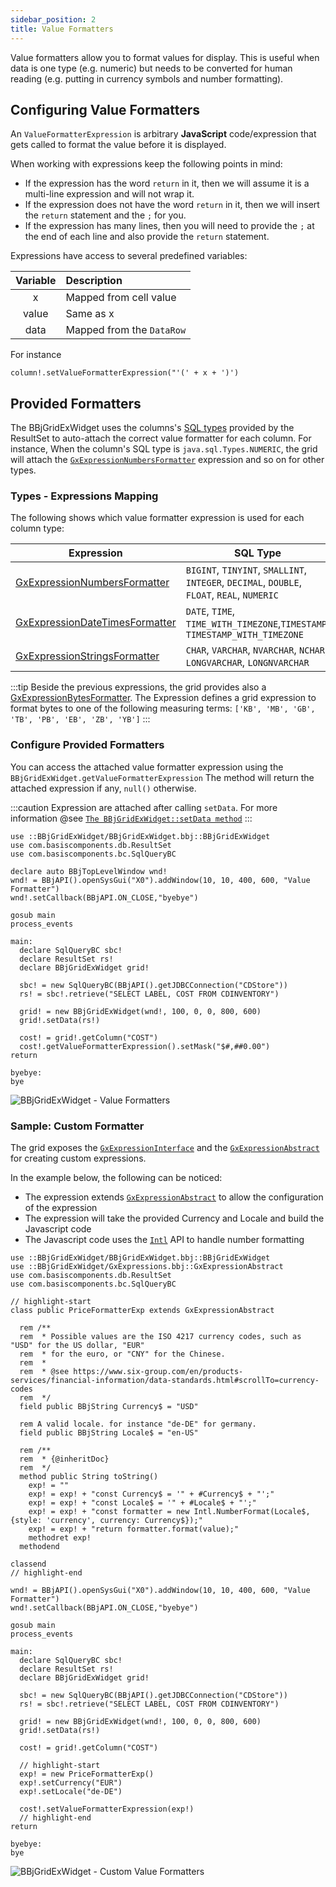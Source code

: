 ```yaml
---
sidebar_position: 2
title: Value Formatters
---
```


Value formatters allow you to format values for display. This is useful when data is one type (e.g. numeric) but needs to be converted for human reading (e.g. putting in currency symbols and number formatting).

## Configuring Value Formatters

An `ValueFormatterExpression` is arbitrary **JavaScript** code/expression that gets called to format the value before it is displayed.

When working with expressions keep the following points in mind:

* If the expression has the word `return` in it, then we will assume it is a multi-line expression and will not wrap it.
* If the expression does not have the word `return` in it, then we will insert the `return` statement and the `;` for you.
* If the expression has many lines, then you will need to provide the `;` at the end of each line and also provide the `return` statement.

Expressions have access to several predefined variables:

| **Variable** 	| **Description**                                               	|
|:--------------:	|:---------------------------------------------------------------	|
|  x           	|  Mapped from cell value                                       	|
|  value       	|  Same as x                                                    	|
|  data        	|  Mapped from the `DataRow`                                      	|

For instance 

```bbj
column!.setValueFormatterExpression("'(' + x + ')')
```

## Provided Formatters

The BBjGridExWidget uses the columns's [SQL types](https://github.com/JetBrains/jdk8u_jdk/blob/master/src/share/classes/java/sql/Types.java) provided by the ResultSet to auto-attach the correct value formatter for each column.  For instance, When the column's SQL type is `java.sql.Types.NUMERIC`, the grid will attach the  [`GxExpressionNumbersFormatter`](https://bbj-plugins.github.io/BBjGridExWidget/javadoc/GxFilters/GxFilterNumber.html) expression and so on for other types. 

### Types - Expressions Mapping

The following shows which value formatter expression is used for each column type:

| **Expression**          	| **SQL Type**                	|
|--------------------	|-----------------------------	|
| [GxExpressionNumbersFormatter](https://bbj-plugins.github.io/BBjGridExWidget/javadoc/GxExpressions/GxExpressionNumbersFormatter.html)  	| `BIGINT`, `TINYINT`, `SMALLINT`, `INTEGER`, `DECIMAL`, `DOUBLE`, `FLOAT`, `REAL`, `NUMERIC` 	|
| [GxExpressionDateTimesFormatter](https://bbj-plugins.github.io/BBjGridExWidget/javadoc/GxExpressions/GxExpressionDateTimesFormatter.html)  	| `DATE`, `TIME`, `TIME_WITH_TIMEZONE`,`TIMESTAMP`, `TIMESTAMP_WITH_TIMEZONE`	|
| [GxExpressionStringsFormatter](https://bbj-plugins.github.io/BBjGridExWidget/javadoc/GxExpressions/GxExpressionStringsFormatter.html) 	| `CHAR`, `VARCHAR`, `NVARCHAR`, `NCHAR`, `LONGVARCHAR`, `LONGNVARCHAR`	|

:::tip
Beside the previous expressions, the grid provides also a [GxExpressionBytesFormatter](https://bbj-plugins.github.io/BBjGridExWidget/javadoc/GxExpressions/GxExpressionBytesFormatter.html). The Expression defines a grid expression to format bytes to one of the following measuring terms: `['KB', 'MB', 'GB', 'TB', 'PB', 'EB', 'ZB', 'YB']` 
:::


### Configure Provided Formatters

You can access the attached value formatter expression using the `BBjGridExWidget.getValueFormatterExpression`
The method will return the attached expression if any, `null()` otherwise.

:::caution
Expression are attached after calling `setData`. For more information @see [`The BBjGridExWidget::setData method`](../data/overview#the-bbjgridexwidgetsetdata-method)
:::

```bbj showLineNumbers
use ::BBjGridExWidget/BBjGridExWidget.bbj::BBjGridExWidget
use com.basiscomponents.db.ResultSet
use com.basiscomponents.bc.SqlQueryBC

declare auto BBjTopLevelWindow wnd!
wnd! = BBjAPI().openSysGui("X0").addWindow(10, 10, 400, 600, "Value Formatter")
wnd!.setCallback(BBjAPI.ON_CLOSE,"byebye")

gosub main
process_events

main:
  declare SqlQueryBC sbc!
  declare ResultSet rs!
  declare BBjGridExWidget grid!

  sbc! = new SqlQueryBC(BBjAPI().getJDBCConnection("CDStore"))
  rs! = sbc!.retrieve("SELECT LABEL, COST FROM CDINVENTORY")

  grid! = new BBjGridExWidget(wnd!, 100, 0, 0, 800, 600)
  grid!.setData(rs!)

  cost! = grid!.getColumn("COST")
  cost!.getValueFormatterExpression().setMask("$#,##0.00")
return

byebye:
bye
```

![BBjGridExWidget - Value Formatters](./assets/value-formatter.png)

### Sample: Custom Formatter

The grid exposes the [`GxExpressionInterface`](https://bbj-plugins.github.io/BBjGridExWidget/javadoc/GxExpressions/GxExpressionInterface.html) and the [`GxExpressionAbstract`](https://bbj-plugins.github.io/BBjGridExWidget/javadoc/GxExpressions/GxExpressionAbstract.html) for creating custom expressions.

In the example below, the following can be noticed:

* The expression extends [`GxExpressionAbstract`](https://bbj-plugins.github.io/BBjGridExWidget/javadoc/GxExpressions/GxExpressionAbstract.html) to allow the configuration of the expression
* The expression will take the provided Currency and Locale and build the Javascript code
* The Javascript code uses the [`Intl`](https://developer.mozilla.org/en-US/docs/Web/JavaScript/Reference/Global_Objects/Intl/NumberFormat/NumberFormat#options) API to handle number formatting


```bbj showLineNumbers
use ::BBjGridExWidget/BBjGridExWidget.bbj::BBjGridExWidget
use ::BBjGridExWidget/GxExpressions.bbj::GxExpressionAbstract
use com.basiscomponents.db.ResultSet
use com.basiscomponents.bc.SqlQueryBC

// highlight-start
class public PriceFormatterExp extends GxExpressionAbstract

  rem /**
  rem  * Possible values are the ISO 4217 currency codes, such as "USD" for the US dollar, "EUR"
  rem  * for the euro, or "CNY" for the Chinese.
  rem  *
  rem  * @see https://www.six-group.com/en/products-services/financial-information/data-standards.html#scrollTo=currency-codes
  rem  */
  field public BBjString Currency$ = "USD"

  rem A valid locale. for instance "de-DE" for germany.
  field public BBjString Locale$ = "en-US"

  rem /**
  rem  * {@inheritDoc}
  rem  */
  method public String toString()
    exp! = ""
    exp! = exp! + "const Currency$ = '" + #Currency$ + "';"
    exp! = exp! + "const Locale$ = '" + #Locale$ + "';"
    exp! = exp! + "const formatter = new Intl.NumberFormat(Locale$, {style: 'currency', currency: Currency$});"
    exp! = exp! + "return formatter.format(value);"
    methodret exp!
  methodend

classend
// highlight-end

wnd! = BBjAPI().openSysGui("X0").addWindow(10, 10, 400, 600, "Value Formatter")
wnd!.setCallback(BBjAPI.ON_CLOSE,"byebye")

gosub main
process_events

main:
  declare SqlQueryBC sbc!
  declare ResultSet rs!
  declare BBjGridExWidget grid!

  sbc! = new SqlQueryBC(BBjAPI().getJDBCConnection("CDStore"))
  rs! = sbc!.retrieve("SELECT LABEL, COST FROM CDINVENTORY")

  grid! = new BBjGridExWidget(wnd!, 100, 0, 0, 800, 600)
  grid!.setData(rs!)

  cost! = grid!.getColumn("COST")

  // highlight-start
  exp! = new PriceFormatterExp()
  exp!.setCurrency("EUR")
  exp!.setLocale("de-DE")

  cost!.setValueFormatterExpression(exp!)
  // highlight-end
return

byebye:
bye
```

![BBjGridExWidget - Custom Value Formatters](./assets/custom-value-formatter.png)
